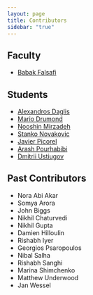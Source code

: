 ```yaml
---
layout: page
title: Contributors
sidebar: "true"
---
```


## Faculty
- [Babak Falsafi](http://parsa.epfl.ch/~falsafi/)

## Students
- [Alexandros Daglis](http://parsa.epfl.ch/~daglis/)
- [Mario Drumond](http://parsa.epfl.ch/~drumond/)
- [Nooshin Mirzadeh](http://parsa.epfl.ch/~mirzadeh/)
- [Stanko Novakovic](http://parsa.epfl.ch/~snovakov/)
- [Javier Picorel](http://parsa.epfl.ch/~picorel/)
- [Arash Pourhabibi](http://parsa.epfl.ch/~pourhabi/)
- [Dmitrii Ustiugov](http://parsa.epfl.ch/~ustiugov/)

## Past Contributors
- Nora Abi Akar
- Somya Arora
- John Biggs
- Nikhil Chaturvedi
- Nikhil Gupta
- Damien Hilloulin
- Rishabh Iyer
- Georgios Psaropoulos
- Nibal Salha
- Rishabh Sanghi
- Marina Shimchenko
- Matthew Underwood
- Jan Wessel